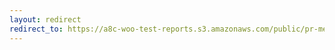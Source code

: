 ```yaml
---
layout: redirect
redirect_to: https://a8c-woo-test-reports.s3.amazonaws.com/public/pr-merge/43405/e2e/index.html
---
```

